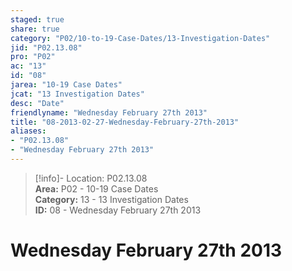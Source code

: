 ```yaml
---  
staged: true  
share: true  
category: "P02/10-to-19-Case-Dates/13-Investigation-Dates"  
jid: "P02.13.08"  
pro: "P02"  
ac: "13"  
id: "08"  
jarea: "10-19 Case Dates"  
jcat: "13 Investigation Dates"  
desc: "Date"  
friendlyname: "Wednesday February 27th 2013"  
title: "08-2013-02-27-Wednesday-February-27th-2013"  
aliases:   
- "P02.13.08"  
- "Wednesday February 27th 2013"  
---  
```

>[!info]- Location: P02.13.08  
>**Area:** P02 - 10-19 Case Dates  
>**Category:** 13 - 13 Investigation Dates  
>**ID:** 08 - Wednesday February 27th 2013  
  
# Wednesday February 27th 2013  
